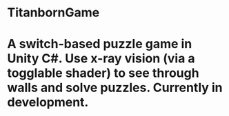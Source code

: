 # TitanbornGame
 
# A switch-based puzzle game in Unity C#. Use x-ray vision (via a togglable shader) to see through walls and solve puzzles. Currently in development.
